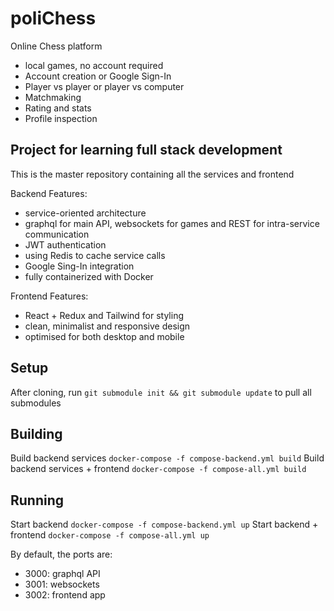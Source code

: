 # poliChess
Online Chess platform
* local games, no account required
* Account creation or Google Sign-In
* Player vs player or player vs computer
* Matchmaking
* Rating and stats
* Profile inspection


## Project for learning full stack development
This is the master repository containing all the services and frontend

Backend Features:
* service-oriented architecture
* graphql for main API, websockets for games and REST for intra-service communication
* JWT authentication
* using Redis to cache service calls
* Google Sing-In integration
* fully containerized with Docker

Frontend Features:
* React + Redux and Tailwind for styling
* clean, minimalist and responsive design
* optimised for both desktop and mobile


## Setup
After cloning, run `git submodule init && git submodule update` to pull all submodules

## Building
Build backend services
`docker-compose -f compose-backend.yml build`
Build backend services + frontend
`docker-compose -f compose-all.yml build`

## Running
Start backend 
`docker-compose -f compose-backend.yml up`
Start backend + frontend
`docker-compose -f compose-all.yml up`
 
By default, the ports are:
 - 3000: graphql API
 - 3001: websockets
 - 3002: frontend app
